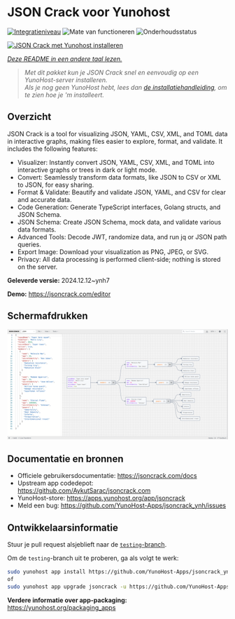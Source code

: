<!--
NB: Deze README is automatisch gegenereerd door <https://github.com/YunoHost/apps/tree/master/tools/readme_generator>
Hij mag NIET handmatig aangepast worden.
-->

# JSON Crack voor Yunohost

[![Integratieniveau](https://apps.yunohost.org/badge/integration/jsoncrack)](https://ci-apps.yunohost.org/ci/apps/jsoncrack/)
![Mate van functioneren](https://apps.yunohost.org/badge/state/jsoncrack)
![Onderhoudsstatus](https://apps.yunohost.org/badge/maintained/jsoncrack)

[![JSON Crack met Yunohost installeren](https://install-app.yunohost.org/install-with-yunohost.svg)](https://install-app.yunohost.org/?app=jsoncrack)

*[Deze README in een andere taal lezen.](./ALL_README.md)*

> *Met dit pakket kun je JSON Crack snel en eenvoudig op een YunoHost-server installeren.*  
> *Als je nog geen YunoHost hebt, lees dan [de installatiehandleiding](https://yunohost.org/install), om te zien hoe je 'm installeert.*

## Overzicht

JSON Crack is a tool for visualizing JSON, YAML, CSV, XML, and TOML data in interactive graphs, making files easier to explore, format, and validate. It includes the following features:
- Visualizer: Instantly convert JSON, YAML, CSV, XML, and TOML into interactive graphs or trees in dark or light mode.
- Convert: Seamlessly transform data formats, like JSON to CSV or XML to JSON, for easy sharing.
- Format & Validate: Beautify and validate JSON, YAML, and CSV for clear and accurate data.
- Code Generation: Generate TypeScript interfaces, Golang structs, and JSON Schema.
- JSON Schema: Create JSON Schema, mock data, and validate various data formats.
- Advanced Tools: Decode JWT, randomize data, and run jq or JSON path queries.
- Export Image: Download your visualization as PNG, JPEG, or SVG.
- Privacy: All data processing is performed client-side; nothing is stored on the server.


**Geleverde versie:** 2024.12.12~ynh7

**Demo:** <https://jsoncrack.com/editor>

## Schermafdrukken

![Schermafdrukken van JSON Crack](./doc/screenshots/jsoncrack.png)

## Documentatie en bronnen

- Officiele gebruikersdocumentatie: <https://jsoncrack.com/docs>
- Upstream app codedepot: <https://github.com/AykutSarac/jsoncrack.com>
- YunoHost-store: <https://apps.yunohost.org/app/jsoncrack>
- Meld een bug: <https://github.com/YunoHost-Apps/jsoncrack_ynh/issues>

## Ontwikkelaarsinformatie

Stuur je pull request alsjeblieft naar de [`testing`-branch](https://github.com/YunoHost-Apps/jsoncrack_ynh/tree/testing).

Om de `testing`-branch uit te proberen, ga als volgt te werk:

```bash
sudo yunohost app install https://github.com/YunoHost-Apps/jsoncrack_ynh/tree/testing --debug
of
sudo yunohost app upgrade jsoncrack -u https://github.com/YunoHost-Apps/jsoncrack_ynh/tree/testing --debug
```

**Verdere informatie over app-packaging:** <https://yunohost.org/packaging_apps>
